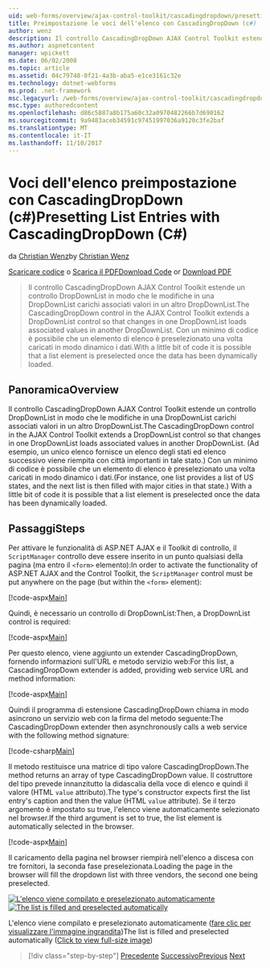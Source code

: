```yaml
---
uid: web-forms/overview/ajax-control-toolkit/cascadingdropdown/presetting-list-entries-with-cascadingdropdown-cs
title: Preimpostazione le voci dell'elenco con CascadingDropDown (c#) | Documenti Microsoft
author: wenz
description: Il controllo CascadingDropDown AJAX Control Toolkit estende un controllo DropDownList in modo che le modifiche in una DropDownList carichi associati valori in anoth...
ms.author: aspnetcontent
manager: wpickett
ms.date: 06/02/2008
ms.topic: article
ms.assetid: 04c79748-0f21-4a3b-aba5-e1ce3161c32e
ms.technology: dotnet-webforms
ms.prod: .net-framework
msc.legacyurl: /web-forms/overview/ajax-control-toolkit/cascadingdropdown/presetting-list-entries-with-cascadingdropdown-cs
msc.type: authoredcontent
ms.openlocfilehash: d86c5887a8b175a60c32a0970482266b7d690162
ms.sourcegitcommit: 9a9483aceb34591c97451997036a9120c3fe2baf
ms.translationtype: MT
ms.contentlocale: it-IT
ms.lasthandoff: 11/10/2017
---
```

<a name="presetting-list-entries-with-cascadingdropdown-c"></a><span data-ttu-id="dbe39-103">Voci dell'elenco preimpostazione con CascadingDropDown (c#)</span><span class="sxs-lookup"><span data-stu-id="dbe39-103">Presetting List Entries with CascadingDropDown (C#)</span></span>
====================
<span data-ttu-id="dbe39-104">da [Christian Wenz](https://github.com/wenz)</span><span class="sxs-lookup"><span data-stu-id="dbe39-104">by [Christian Wenz](https://github.com/wenz)</span></span>

<span data-ttu-id="dbe39-105">[Scaricare codice](http://download.microsoft.com/download/9/0/7/907760b1-2c60-4f81-aeb6-ca416a573b0d/cascadingdropdown2.cs.zip) o [Scarica il PDF](http://download.microsoft.com/download/2/d/c/2dc10e34-6983-41d4-9c08-f78f5387d32b/cascadingDropDown2CS.pdf)</span><span class="sxs-lookup"><span data-stu-id="dbe39-105">[Download Code](http://download.microsoft.com/download/9/0/7/907760b1-2c60-4f81-aeb6-ca416a573b0d/cascadingdropdown2.cs.zip) or [Download PDF](http://download.microsoft.com/download/2/d/c/2dc10e34-6983-41d4-9c08-f78f5387d32b/cascadingDropDown2CS.pdf)</span></span>

> <span data-ttu-id="dbe39-106">Il controllo CascadingDropDown AJAX Control Toolkit estende un controllo DropDownList in modo che le modifiche in una DropDownList carichi associati valori in un altro DropDownList.</span><span class="sxs-lookup"><span data-stu-id="dbe39-106">The CascadingDropDown control in the AJAX Control Toolkit extends a DropDownList control so that changes in one DropDownList loads associated values in another DropDownList.</span></span> <span data-ttu-id="dbe39-107">Con un minimo di codice è possibile che un elemento di elenco è preselezionato una volta caricati in modo dinamico i dati.</span><span class="sxs-lookup"><span data-stu-id="dbe39-107">With a little bit of code it is possible that a list element is preselected once the data has been dynamically loaded.</span></span>


## <a name="overview"></a><span data-ttu-id="dbe39-108">Panoramica</span><span class="sxs-lookup"><span data-stu-id="dbe39-108">Overview</span></span>

<span data-ttu-id="dbe39-109">Il controllo CascadingDropDown AJAX Control Toolkit estende un controllo DropDownList in modo che le modifiche in una DropDownList carichi associati valori in un altro DropDownList.</span><span class="sxs-lookup"><span data-stu-id="dbe39-109">The CascadingDropDown control in the AJAX Control Toolkit extends a DropDownList control so that changes in one DropDownList loads associated values in another DropDownList.</span></span> <span data-ttu-id="dbe39-110">(Ad esempio, un unico elenco fornisce un elenco degli stati ed elenco successivo viene riempita con città importanti in tale stato.) Con un minimo di codice è possibile che un elemento di elenco è preselezionato una volta caricati in modo dinamico i dati.</span><span class="sxs-lookup"><span data-stu-id="dbe39-110">(For instance, one list provides a list of US states, and the next list is then filled with major cities in that state.) With a little bit of code it is possible that a list element is preselected once the data has been dynamically loaded.</span></span>

## <a name="steps"></a><span data-ttu-id="dbe39-111">Passaggi</span><span class="sxs-lookup"><span data-stu-id="dbe39-111">Steps</span></span>

<span data-ttu-id="dbe39-112">Per attivare le funzionalità di ASP.NET AJAX e il Toolkit di controllo, il `ScriptManager` controllo deve essere inserito in un punto qualsiasi della pagina (ma entro il `<form>` elemento):</span><span class="sxs-lookup"><span data-stu-id="dbe39-112">In order to activate the functionality of ASP.NET AJAX and the Control Toolkit, the `ScriptManager` control must be put anywhere on the page (but within the `<form>` element):</span></span>

[!code-aspx[Main](presetting-list-entries-with-cascadingdropdown-cs/samples/sample1.aspx)]

<span data-ttu-id="dbe39-113">Quindi, è necessario un controllo di DropDownList:</span><span class="sxs-lookup"><span data-stu-id="dbe39-113">Then, a DropDownList control is required:</span></span>

[!code-aspx[Main](presetting-list-entries-with-cascadingdropdown-cs/samples/sample2.aspx)]

<span data-ttu-id="dbe39-114">Per questo elenco, viene aggiunto un extender CascadingDropDown, fornendo informazioni sull'URL e metodo servizio web:</span><span class="sxs-lookup"><span data-stu-id="dbe39-114">For this list, a CascadingDropDown extender is added, providing web service URL and method information:</span></span>

[!code-aspx[Main](presetting-list-entries-with-cascadingdropdown-cs/samples/sample3.aspx)]

<span data-ttu-id="dbe39-115">Quindi il programma di estensione CascadingDropDown chiama in modo asincrono un servizio web con la firma del metodo seguente:</span><span class="sxs-lookup"><span data-stu-id="dbe39-115">The CascadingDropDown extender then asynchronously calls a web service with the following method signature:</span></span>

[!code-csharp[Main](presetting-list-entries-with-cascadingdropdown-cs/samples/sample4.cs)]

<span data-ttu-id="dbe39-116">Il metodo restituisce una matrice di tipo valore CascadingDropDown.</span><span class="sxs-lookup"><span data-stu-id="dbe39-116">The method returns an array of type CascadingDropDown value.</span></span> <span data-ttu-id="dbe39-117">Il costruttore del tipo prevede innanzitutto la didascalia della voce di elenco e quindi il valore (HTML `value` attributo).</span><span class="sxs-lookup"><span data-stu-id="dbe39-117">The type's constructor expects first the list entry's caption and then the value (HTML `value` attribute).</span></span> <span data-ttu-id="dbe39-118">Se il terzo argomento è impostato su true, l'elenco viene automaticamente selezionato nel browser.</span><span class="sxs-lookup"><span data-stu-id="dbe39-118">If the third argument is set to true, the list element is automatically selected in the browser.</span></span>

[!code-aspx[Main](presetting-list-entries-with-cascadingdropdown-cs/samples/sample5.aspx)]

<span data-ttu-id="dbe39-119">Il caricamento della pagina nel browser riempirà nell'elenco a discesa con tre fornitori, la seconda fase preselezionata.</span><span class="sxs-lookup"><span data-stu-id="dbe39-119">Loading the page in the browser will fill the dropdown list with three vendors, the second one being preselected.</span></span>


<span data-ttu-id="dbe39-120">[![L'elenco viene compilato e preselezionato automaticamente](presetting-list-entries-with-cascadingdropdown-cs/_static/image2.png)](presetting-list-entries-with-cascadingdropdown-cs/_static/image1.png)</span><span class="sxs-lookup"><span data-stu-id="dbe39-120">[![The list is filled and preselected automatically](presetting-list-entries-with-cascadingdropdown-cs/_static/image2.png)](presetting-list-entries-with-cascadingdropdown-cs/_static/image1.png)</span></span>

<span data-ttu-id="dbe39-121">L'elenco viene compilato e preselezionato automaticamente ([fare clic per visualizzare l'immagine ingrandita](presetting-list-entries-with-cascadingdropdown-cs/_static/image3.png))</span><span class="sxs-lookup"><span data-stu-id="dbe39-121">The list is filled and preselected automatically ([Click to view full-size image](presetting-list-entries-with-cascadingdropdown-cs/_static/image3.png))</span></span>

>[!div class="step-by-step"]
<span data-ttu-id="dbe39-122">[Precedente](using-cascadingdropdown-with-a-database-cs.md)
[Successivo](using-auto-postback-with-cascadingdropdown-cs.md)</span><span class="sxs-lookup"><span data-stu-id="dbe39-122">[Previous](using-cascadingdropdown-with-a-database-cs.md)
[Next](using-auto-postback-with-cascadingdropdown-cs.md)</span></span>
